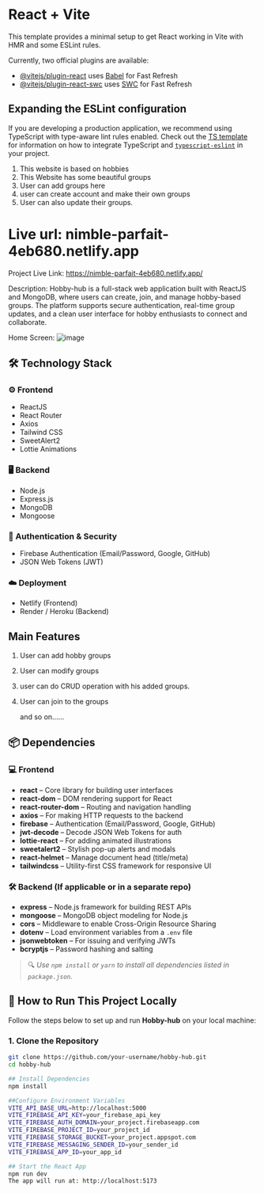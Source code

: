 # React + Vite

This template provides a minimal setup to get React working in Vite with HMR and some ESLint rules.

Currently, two official plugins are available:

- [@vitejs/plugin-react](https://github.com/vitejs/vite-plugin-react/blob/main/packages/plugin-react) uses [Babel](https://babeljs.io/) for Fast Refresh
- [@vitejs/plugin-react-swc](https://github.com/vitejs/vite-plugin-react/blob/main/packages/plugin-react-swc) uses [SWC](https://swc.rs/) for Fast Refresh

## Expanding the ESLint configuration

If you are developing a production application, we recommend using TypeScript with type-aware lint rules enabled. Check out the [TS template](https://github.com/vitejs/vite/tree/main/packages/create-vite/template-react-ts) for information on how to integrate TypeScript and [`typescript-eslint`](https://typescript-eslint.io) in your project.


1. This website is based on hobbies
2. This Website has some beautiful groups
3. User can add groups here
4. user can create account and make their own groups
5. User can also update their groups.

Live url: nimble-parfait-4eb680.netlify.app
=======
Project Live Link: https://nimble-parfait-4eb680.netlify.app/

Description:
Hobby-hub is a full-stack web application built with ReactJS and MongoDB, where users can create, join, and manage hobby-based groups. The platform supports secure authentication, real-time group updates, and a clean user interface for hobby enthusiasts to connect and collaborate.

Home Screen:
![image](https://github.com/user-attachments/assets/71e1cdc4-a697-4410-b63d-db3cc33fe033)

## 🛠️ Technology Stack

### ⚙️ Frontend
- ReactJS
- React Router
- Axios
- Tailwind CSS
- SweetAlert2
- Lottie Animations

### 🖥️ Backend
- Node.js
- Express.js
- MongoDB
- Mongoose

### 🔐 Authentication & Security
- Firebase Authentication (Email/Password, Google, GitHub)
- JSON Web Tokens (JWT)

### ☁️ Deployment
- Netlify (Frontend)
- Render / Heroku (Backend)

## Main Features
1. User can add hobby groups
2. User can modify groups
3. user can do CRUD operation with his added groups.
4. User can join to the groups

   and so on......

## 📦 Dependencies

### 💻 Frontend
- **react** – Core library for building user interfaces
- **react-dom** – DOM rendering support for React
- **react-router-dom** – Routing and navigation handling
- **axios** – For making HTTP requests to the backend
- **firebase** – Authentication (Email/Password, Google, GitHub)
- **jwt-decode** – Decode JSON Web Tokens for auth
- **lottie-react** – For adding animated illustrations
- **sweetalert2** – Stylish pop-up alerts and modals
- **react-helmet** – Manage document head (title/meta)
- **tailwindcss** – Utility-first CSS framework for responsive UI

### 🛠️ Backend (If applicable or in a separate repo)
- **express** – Node.js framework for building REST APIs
- **mongoose** – MongoDB object modeling for Node.js
- **cors** – Middleware to enable Cross-Origin Resource Sharing
- **dotenv** – Load environment variables from a `.env` file
- **jsonwebtoken** – For issuing and verifying JWTs
- **bcryptjs** – Password hashing and salting

> 🔍 *Use `npm install` or `yarn` to install all dependencies listed in `package.json`.*


## 🚀 How to Run This Project Locally

Follow the steps below to set up and run **Hobby-hub** on your local machine:

### 1. Clone the Repository

```bash
git clone https://github.com/your-username/hobby-hub.git
cd hobby-hub

## Install Dependencies
npm install

##Configure Environment Variables
VITE_API_BASE_URL=http://localhost:5000
VITE_FIREBASE_API_KEY=your_firebase_api_key
VITE_FIREBASE_AUTH_DOMAIN=your_project.firebaseapp.com
VITE_FIREBASE_PROJECT_ID=your_project_id
VITE_FIREBASE_STORAGE_BUCKET=your_project.appspot.com
VITE_FIREBASE_MESSAGING_SENDER_ID=your_sender_id
VITE_FIREBASE_APP_ID=your_app_id

## Start the React App
npm run dev
The app will run at: http://localhost:5173

